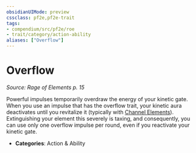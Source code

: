 ```yaml
---
obsidianUIMode: preview
cssclass: pf2e,pf2e-trait
tags:
- compendium/src/pf2e/roe
- trait/category/action-ability
aliases: ["Overflow"]
---
```

# Overflow  
*Source: Rage of Elements p. 15*  

Powerful impulses temporarily overdraw the energy of your kinetic gate. When you use an impulse that has the overflow trait, your kinetic aura deactivates until you revitalize it (typically with [Channel Elements](channel-elements-roe.md)). Extinguishing your element this severely is taxing, and consequently, you can use only one overflow impulse per round, even if you reactivate your kinetic gate.

- **Categories**: Action & Ability